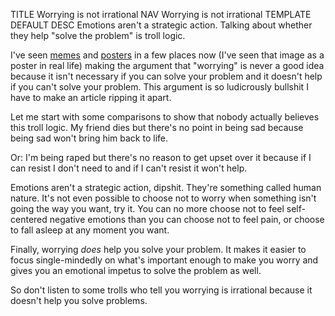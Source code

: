 TITLE Worrying is not irrational
NAV Worrying is not irrational
TEMPLATE DEFAULT
DESC Emotions aren't a strategic action. Talking about whether they help "solve the problem" is troll logic.

I've seen [memes](https://www.reddit.com/r/ZenHabits/comments/1ve041/what_is_the_use_of_worrying/) and [posters](https://zenpencils.com/comic/39-shantideva-what-me-worry/) in a few places now (I've seen that image as a poster in real life) making the argument that "worrying" is never a good idea because it isn't necessary if you can solve your problem and it doesn't help if you can't solve your problem. This argument is so ludicrously bullshit I have to make an article ripping it apart.

Let me start with some comparisons to show that nobody actually believes this troll logic. My friend dies but there's no point in being sad because being sad won't bring him back to life.

Or: I'm being raped but there's no reason to get upset over it because if I can resist I don't need to and if I can't resist it won't help.

Emotions aren't a strategic action, dipshit. They're something called human nature. It's not even possible to choose not to worry when something isn't going the way you want, try it. You can no more choose not to feel self-centered negative emotions than you can choose not to feel pain, or choose to fall asleep at any moment you want.

Finally, worrying *does* help you solve your problem. It makes it easier to focus single-mindedly on what's important enough to make you worry and gives you an emotional impetus to solve the problem as well.

So don't listen to some trolls who tell you worrying is irrational because it doesn't help you solve problems.
